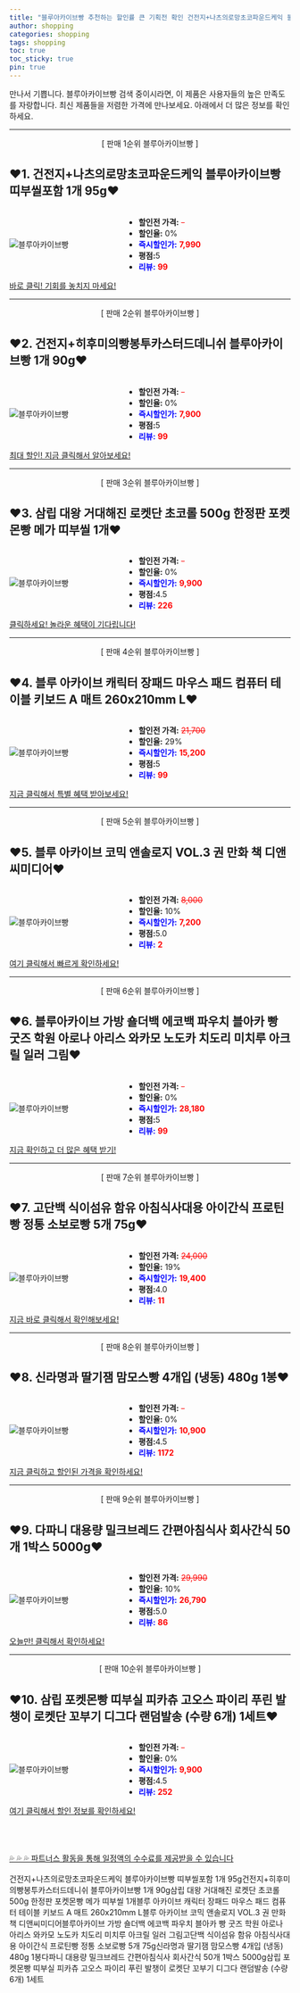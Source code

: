 ```yaml
---
title: "블루아카이브빵 추천하는 할인률 큰 기획전 확인 건전지+나츠의로망초코파운드케익 블루아카이브빵 띠부씰포함 1개 95g"
author: shopping
categories: shopping
tags: shopping
toc: true
toc_sticky: true
pin: true
---
```

만나서 기쁩니다. 블루아카이브빵 검색 중이시라면,  이 제품은 사용자들의 높은 만족도를 자랑합니다. 최신 제품들을 저렴한 가격에 만나보세요. 아래에서 더 많은 정보를 확인하세요.

---
<p class="toplist" style="margin: 0 auto; display: block; width: fit-content;">[ 판매 1순위 블루아카이브빵 ]</p>

<h2><strong>❤️1. 건전지+나츠의로망초코파운드케익 블루아카이브빵 띠부씰포함 1개 95g❤️</strong></h2>

<div style="display: flex; align-items: center;">
    <div style="flex: 0.4;">
        <img src="https://thumbnail7.coupangcdn.com/thumbnails/remote/230x230ex/image/vendor_inventory/4d5e/65efcc089e753cc8c79920cfd4befab14e2b7a0250fa0309f6ce0879429a.jpg" alt="블루아카이브빵" style="max-width: 100%;">
    </div>
    <div style="flex: 0.6; margin-left: 10px;">
        <ul>
            <li><strong>할인전 가격:</strong> <del style="color: red;">-</del></li>
            <li><strong>할인율:</strong> 0%</li>
            <li><span style='color:blue'><strong>즉시할인가:</strong></span> <span style='color:red'><strong>7,990</strong></span></li>
            <li><strong>평점:</strong>5</li>
            <li><span style='color:blue'><strong>리뷰:</strong></span> <span style='color:red'><strong>99</strong></span></li>
        </ul>
    </div>
</div>
<div class="center">
    <a href="https://selin100587001.github.io?lptag=AF9450613&subid=githubio&pageKey=8113011051&traceid=V0-153&itemId=22991501582&vendorItemId=90025430413" class="myButton">
        바로 클릭! 기회를 놓치지 마세요!
    </a>
</div>


---
<p class="toplist" style="margin: 0 auto; display: block; width: fit-content;">[ 판매 2순위 블루아카이브빵 ]</p>

<h2><strong>❤️2. 건전지+히후미의빵봉투카스터드데니쉬 블루아카이브빵 1개 90g❤️</strong></h2>

<div style="display: flex; align-items: center;">
    <div style="flex: 0.4;">
        <img src="https://thumbnail7.coupangcdn.com/thumbnails/remote/230x230ex/image/vendor_inventory/9461/22e2dc1594489db9dfc15c8bb7a50f7936864b448d40781ad1512325c1cb.jpg" alt="블루아카이브빵" style="max-width: 100%;">
    </div>
    <div style="flex: 0.6; margin-left: 10px;">
        <ul>
            <li><strong>할인전 가격:</strong> <del style="color: red;">-</del></li>
            <li><strong>할인율:</strong> 0%</li>
            <li><span style='color:blue'><strong>즉시할인가:</strong></span> <span style='color:red'><strong>7,900</strong></span></li>
            <li><strong>평점:</strong>5</li>
            <li><span style='color:blue'><strong>리뷰:</strong></span> <span style='color:red'><strong>99</strong></span></li>
        </ul>
    </div>
</div>
<div class="center">
    <a href="https://selin100587001.github.io?lptag=AF9450613&subid=githubio&pageKey=8118489051&traceid=V0-153&itemId=23019753751&vendorItemId=90053541940" class="myButton">
        최대 할인! 지금 클릭해서 알아보세요!
    </a>
</div>


---
<p class="toplist" style="margin: 0 auto; display: block; width: fit-content;">[ 판매 3순위 블루아카이브빵 ]</p>

<h2><strong>❤️3. 삼립 대왕 거대해진 로켓단 초코롤 500g 한정판 포켓몬빵 메가 띠부씰 1개❤️</strong></h2>

<div style="display: flex; align-items: center;">
    <div style="flex: 0.4;">
        <img src="https://thumbnail10.coupangcdn.com/thumbnails/remote/230x230ex/image/vendor_inventory/18df/5e33f0e16545a96818eaf5b246e535076249cc8aca6cf1fda749685a287b.jpg" alt="블루아카이브빵" style="max-width: 100%;">
    </div>
    <div style="flex: 0.6; margin-left: 10px;">
        <ul>
            <li><strong>할인전 가격:</strong> <del style="color: red;">-</del></li>
            <li><strong>할인율:</strong> 0%</li>
            <li><span style='color:blue'><strong>즉시할인가:</strong></span> <span style='color:red'><strong>9,900</strong></span></li>
            <li><strong>평점:</strong>4.5</li>
            <li><span style='color:blue'><strong>리뷰:</strong></span> <span style='color:red'><strong>226</strong></span></li>
        </ul>
    </div>
</div>
<div class="center">
    <a href="https://selin100587001.github.io?lptag=AF9450613&subid=githubio&pageKey=8075523245&traceid=V0-153&itemId=22747145374&vendorItemId=89964884805" class="myButton">
        클릭하세요! 놀라운 혜택이 기다립니다!
    </a>
</div>


---
<p class="toplist" style="margin: 0 auto; display: block; width: fit-content;">[ 판매 4순위 블루아카이브빵 ]</p>

<h2><strong>❤️4. 블루 아카이브 캐릭터 장패드 마우스 패드 컴퓨터 테이블 키보드 A 매트 260x210mm L❤️</strong></h2>

<div style="display: flex; align-items: center;">
    <div style="flex: 0.4;">
        <img src="https://thumbnail8.coupangcdn.com/thumbnails/remote/230x230ex/image/vendor_inventory/a84f/2b8dd6288cf11e1076dcd959051488ce1c3d89e843bf2dc569ba4ac6de2b.png" alt="블루아카이브빵" style="max-width: 100%;">
    </div>
    <div style="flex: 0.6; margin-left: 10px;">
        <ul>
            <li><strong>할인전 가격:</strong> <del style="color: red;">21,700</del></li>
            <li><strong>할인율:</strong> 29%</li>
            <li><span style='color:blue'><strong>즉시할인가:</strong></span> <span style='color:red'><strong>15,200</strong></span></li>
            <li><strong>평점:</strong>5</li>
            <li><span style='color:blue'><strong>리뷰:</strong></span> <span style='color:red'><strong>99</strong></span></li>
        </ul>
    </div>
</div>
<div class="center">
    <a href="https://selin100587001.github.io?lptag=AF9450613&subid=githubio&pageKey=8203296580&traceid=V0-153&itemId=23521188392&vendorItemId=90547523078" class="myButton">
        지금 클릭해서 특별 혜택 받아보세요!
    </a>
</div>


---
<p class="toplist" style="margin: 0 auto; display: block; width: fit-content;">[ 판매 5순위 블루아카이브빵 ]</p>

<h2><strong>❤️5. 블루 아카이브 코믹 앤솔로지 VOL.3 권 만화 책 디앤씨미디어❤️</strong></h2>

<div style="display: flex; align-items: center;">
    <div style="flex: 0.4;">
        <img src="https://thumbnail8.coupangcdn.com/thumbnails/remote/230x230ex/image/vendor_inventory/56e2/29305876f9766bd5f632f61dbdd71de9bd554bd93dfc1e1cfbacb3bd0318.jpg" alt="블루아카이브빵" style="max-width: 100%;">
    </div>
    <div style="flex: 0.6; margin-left: 10px;">
        <ul>
            <li><strong>할인전 가격:</strong> <del style="color: red;">8,000</del></li>
            <li><strong>할인율:</strong> 10%</li>
            <li><span style='color:blue'><strong>즉시할인가:</strong></span> <span style='color:red'><strong>7,200</strong></span></li>
            <li><strong>평점:</strong>5.0</li>
            <li><span style='color:blue'><strong>리뷰:</strong></span> <span style='color:red'><strong>2</strong></span></li>
        </ul>
    </div>
</div>
<div class="center">
    <a href="https://selin100587001.github.io?lptag=AF9450613&subid=githubio&pageKey=8065833954&traceid=V0-153&itemId=22683603325&vendorItemId=89719520713" class="myButton">
        여기 클릭해서 빠르게 확인하세요!
    </a>
</div>


---
<p class="toplist" style="margin: 0 auto; display: block; width: fit-content;">[ 판매 6순위 블루아카이브빵 ]</p>

<h2><strong>❤️6. 블루아카이브 가방 숄더백 에코백 파우치 블아카 빵 굿즈 학원 아로나 아리스 와카모 노도카 치도리 미치루 아크릴 일러 그림❤️</strong></h2>

<div style="display: flex; align-items: center;">
    <div style="flex: 0.4;">
        <img src="https://thumbnail8.coupangcdn.com/thumbnails/remote/230x230ex/image/vendor_inventory/416a/e88e2e5ccf1ed0040d64aa6133e44d09e29f573f69c66fd6e17dfaab0be4.jpg" alt="블루아카이브빵" style="max-width: 100%;">
    </div>
    <div style="flex: 0.6; margin-left: 10px;">
        <ul>
            <li><strong>할인전 가격:</strong> <del style="color: red;">-</del></li>
            <li><strong>할인율:</strong> 0%</li>
            <li><span style='color:blue'><strong>즉시할인가:</strong></span> <span style='color:red'><strong>28,180</strong></span></li>
            <li><strong>평점:</strong>5</li>
            <li><span style='color:blue'><strong>리뷰:</strong></span> <span style='color:red'><strong>99</strong></span></li>
        </ul>
    </div>
</div>
<div class="center">
    <a href="https://selin100587001.github.io?lptag=AF9450613&subid=githubio&pageKey=8216196499&traceid=V0-153&itemId=23599657365&vendorItemId=90625447918" class="myButton">
        지금 확인하고 더 많은 혜택 받기!
    </a>
</div>


---
<p class="toplist" style="margin: 0 auto; display: block; width: fit-content;">[ 판매 7순위 블루아카이브빵 ]</p>

<h2><strong>❤️7. 고단백 식이섬유 함유 아침식사대용 아이간식 프로틴빵 정통 소보로빵 5개 75g❤️</strong></h2>

<div style="display: flex; align-items: center;">
    <div style="flex: 0.4;">
        <img src="https://thumbnail9.coupangcdn.com/thumbnails/remote/230x230ex/image/vendor_inventory/7db1/276a0d1c0f744828ba074894244a35bfdeec9169c6d5f51971c1933b5804.png" alt="블루아카이브빵" style="max-width: 100%;">
    </div>
    <div style="flex: 0.6; margin-left: 10px;">
        <ul>
            <li><strong>할인전 가격:</strong> <del style="color: red;">24,000</del></li>
            <li><strong>할인율:</strong> 19%</li>
            <li><span style='color:blue'><strong>즉시할인가:</strong></span> <span style='color:red'><strong>19,400</strong></span></li>
            <li><strong>평점:</strong>4.0</li>
            <li><span style='color:blue'><strong>리뷰:</strong></span> <span style='color:red'><strong>11</strong></span></li>
        </ul>
    </div>
</div>
<div class="center">
    <a href="https://selin100587001.github.io?lptag=AF9450613&subid=githubio&pageKey=7708666048&traceid=V0-153&itemId=20657999290&vendorItemId=85130079859" class="myButton">
        지금 바로 클릭해서 확인해보세요!
    </a>
</div>


---
<p class="toplist" style="margin: 0 auto; display: block; width: fit-content;">[ 판매 8순위 블루아카이브빵 ]</p>

<h2><strong>❤️8. 신라명과 딸기잼 맘모스빵 4개입 (냉동) 480g 1봉❤️</strong></h2>

<div style="display: flex; align-items: center;">
    <div style="flex: 0.4;">
        <img src="https://thumbnail8.coupangcdn.com/thumbnails/remote/230x230ex/image/rs_quotation_api/rf24huum/25eba079be7842828428e67b946885bb.jpg" alt="블루아카이브빵" style="max-width: 100%;">
    </div>
    <div style="flex: 0.6; margin-left: 10px;">
        <ul>
            <li><strong>할인전 가격:</strong> <del style="color: red;">-</del></li>
            <li><strong>할인율:</strong> 0%</li>
            <li><span style='color:blue'><strong>즉시할인가:</strong></span> <span style='color:red'><strong>10,900</strong></span></li>
            <li><strong>평점:</strong>4.5</li>
            <li><span style='color:blue'><strong>리뷰:</strong></span> <span style='color:red'><strong>1172</strong></span></li>
        </ul>
    </div>
</div>
<div class="center">
    <a href="https://selin100587001.github.io?lptag=AF9450613&subid=githubio&pageKey=7679510443&traceid=V0-153&itemId=20508111929&vendorItemId=87586001793" class="myButton">
        지금 클릭하고 할인된 가격을 확인하세요!
    </a>
</div>


---
<p class="toplist" style="margin: 0 auto; display: block; width: fit-content;">[ 판매 9순위 블루아카이브빵 ]</p>

<h2><strong>❤️9. 다파니 대용량 밀크브레드 간편아침식사 회사간식 50개 1박스 5000g❤️</strong></h2>

<div style="display: flex; align-items: center;">
    <div style="flex: 0.4;">
        <img src="https://thumbnail8.coupangcdn.com/thumbnails/remote/230x230ex/image/vendor_inventory/de08/6a0606cdfc7d18afeb10598be878357f31b82fd316f55830e7455cc26150.jpg" alt="블루아카이브빵" style="max-width: 100%;">
    </div>
    <div style="flex: 0.6; margin-left: 10px;">
        <ul>
            <li><strong>할인전 가격:</strong> <del style="color: red;">29,990</del></li>
            <li><strong>할인율:</strong> 10%</li>
            <li><span style='color:blue'><strong>즉시할인가:</strong></span> <span style='color:red'><strong>26,790</strong></span></li>
            <li><strong>평점:</strong>5.0</li>
            <li><span style='color:blue'><strong>리뷰:</strong></span> <span style='color:red'><strong>86</strong></span></li>
        </ul>
    </div>
</div>
<div class="center">
    <a href="https://selin100587001.github.io?lptag=AF9450613&subid=githubio&pageKey=7829750594&traceid=V0-153&itemId=21292603701&vendorItemId=88352476935" class="myButton">
        오늘만! 클릭해서 확인하세요!
    </a>
</div>


---
<p class="toplist" style="margin: 0 auto; display: block; width: fit-content;">[ 판매 10순위 블루아카이브빵 ]</p>

<h2><strong>❤️10. 삼립 포켓몬빵 띠부실 피카츄 고오스 파이리 푸린 발챙이 로켓단 꼬부기 디그다 랜덤발송 (수량 6개) 1세트❤️</strong></h2>

<div style="display: flex; align-items: center;">
    <div style="flex: 0.4;">
        <img src="https://thumbnail10.coupangcdn.com/thumbnails/remote/230x230ex/image/vendor_inventory/e11e/e3b9ae30f32438091bc67101dc79bbc213b491a728794df8e48519c13d8f.jpg" alt="블루아카이브빵" style="max-width: 100%;">
    </div>
    <div style="flex: 0.6; margin-left: 10px;">
        <ul>
            <li><strong>할인전 가격:</strong> <del style="color: red;">-</del></li>
            <li><strong>할인율:</strong> 0%</li>
            <li><span style='color:blue'><strong>즉시할인가:</strong></span> <span style='color:red'><strong>9,900</strong></span></li>
            <li><strong>평점:</strong>4.5</li>
            <li><span style='color:blue'><strong>리뷰:</strong></span> <span style='color:red'><strong>252</strong></span></li>
        </ul>
    </div>
</div>
<div class="center">
    <a href="https://selin100587001.github.io?lptag=AF9450613&subid=githubio&pageKey=6596041390&traceid=V0-153&itemId=14903045165&vendorItemId=84650023453" class="myButton">
        여기 클릭해서 할인 정보를 확인하세요!
    </a>
</div>

<br><br><br>[💦 💦 💦 파트너스 활동을 통해 일정액의 수수료를 제공받을 수 있습니다](https://link.coupang.com/a/bcpT2c)<br><br>건전지+나츠의로망초코파운드케익 블루아카이브빵 띠부씰포함 1개 95g건전지+히후미의빵봉투카스터드데니쉬 블루아카이브빵 1개 90g삼립 대왕 거대해진 로켓단 초코롤 500g 한정판 포켓몬빵 메가 띠부씰 1개블루 아카이브 캐릭터 장패드 마우스 패드 컴퓨터 테이블 키보드 A 매트 260x210mm L블루 아카이브 코믹 앤솔로지 VOL.3 권 만화 책 디앤씨미디어블루아카이브 가방 숄더백 에코백 파우치 블아카 빵 굿즈 학원 아로나 아리스 와카모 노도카 치도리 미치루 아크릴 일러 그림고단백 식이섬유 함유 아침식사대용 아이간식 프로틴빵 정통 소보로빵 5개 75g신라명과 딸기잼 맘모스빵 4개입 (냉동) 480g 1봉다파니 대용량 밀크브레드 간편아침식사 회사간식 50개 1박스 5000g삼립 포켓몬빵 띠부실 피카츄 고오스 파이리 푸린 발챙이 로켓단 꼬부기 디그다 랜덤발송 (수량 6개) 1세트